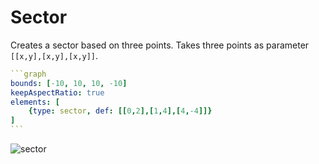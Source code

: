 # Sector

Creates a sector based on three points. Takes three points as parameter `[[x,y],[x,y],[x,y]]`.

````yaml
```graph
bounds: [-10, 10, 10, -10]
keepAspectRatio: true
elements: [
	{type: sector, def: [[0,2],[1,4],[4,-4]]}
]
```
````

![sector](imgs/Sector-graph-1.png)

